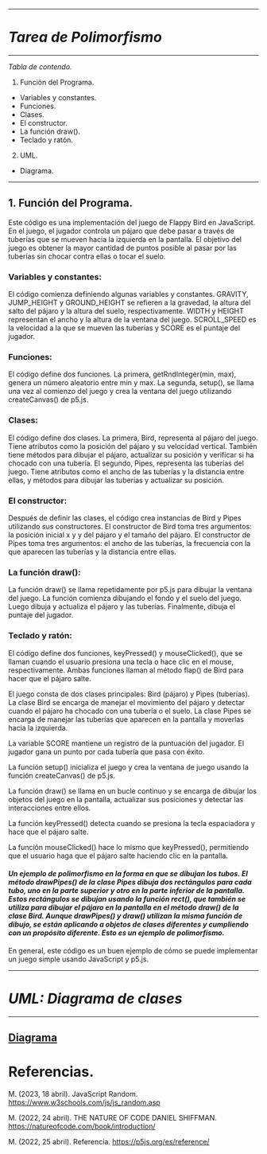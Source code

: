 ***
# *Tarea de Polimorfismo*
***
*Tabla de contendo.*
1. Función del Programa.
* Variables y constantes.
* Funciones.
* Clases.
* El constructor.
* La función draw().
* Teclado y ratón.
2. UML.
* Diagrama.

---


## 1. Función del Programa.
Este código es una implementación del juego de Flappy Bird en JavaScript. En el juego, el jugador controla un pájaro que debe pasar a través de tuberías que se mueven hacia la izquierda en la pantalla. El objetivo del juego es obtener la mayor cantidad de puntos posible al pasar por las tuberías sin chocar contra ellas o tocar el suelo.

### Variables y constantes:
El código comienza definiendo algunas variables y constantes. GRAVITY, JUMP_HEIGHT y GROUND_HEIGHT se refieren a la gravedad, la altura del salto del pájaro y la altura del suelo, respectivamente. WIDTH y HEIGHT representan el ancho y la altura de la ventana del juego. SCROLL_SPEED es la velocidad a la que se mueven las tuberías y SCORE es el puntaje del jugador.

### Funciones:
El código define dos funciones. La primera, getRndInteger(min, max), genera un número aleatorio entre min y max. La segunda, setup(), se llama una vez al comienzo del juego y crea la ventana del juego utilizando createCanvas() de p5.js.

### Clases:
El código define dos clases. La primera, Bird, representa al pájaro del juego. Tiene atributos como la posición del pájaro y su velocidad vertical. También tiene métodos para dibujar el pájaro, actualizar su posición y verificar si ha chocado con una tubería. El segundo, Pipes, representa las tuberías del juego. Tiene atributos como el ancho de las tuberías y la distancia entre ellas, y métodos para dibujar las tuberías y actualizar su posición.

### El constructor:
Después de definir las clases, el código crea instancias de Bird y Pipes utilizando sus constructores. El constructor de Bird toma tres argumentos: la posición inicial x y y del pájaro y el tamaño del pájaro. El constructor de Pipes toma tres argumentos: el ancho de las tuberías, la frecuencia con la que aparecen las tuberías y la distancia entre ellas.

### La función draw():
La función draw() se llama repetidamente por p5.js para dibujar la ventana del juego. La función comienza dibujando el fondo y el suelo del juego. Luego dibuja y actualiza el pájaro y las tuberías. Finalmente, dibuja el puntaje del jugador.

### Teclado y ratón:
El código define dos funciones, keyPressed() y mouseClicked(), que se llaman cuando el usuario presiona una tecla o hace clic en el mouse, respectivamente. Ambas funciones llaman al método flap() de Bird para hacer que el pájaro salte.

El juego consta de dos clases principales: Bird (pájaro) y Pipes (tuberías). La clase Bird se encarga de manejar el movimiento del pájaro y detectar cuando el pájaro ha chocado con una tubería o el suelo. La clase Pipes se encarga de manejar las tuberías que aparecen en la pantalla y moverlas hacia la izquierda.

La variable SCORE mantiene un registro de la puntuación del jugador. El jugador gana un punto por cada tubería que pasa con éxito.

La función setup() inicializa el juego y crea la ventana de juego usando la función createCanvas() de p5.js.

La función draw() se llama en un bucle continuo y se encarga de dibujar los objetos del juego en la pantalla, actualizar sus posiciones y detectar las interacciones entre ellos.

La función keyPressed() detecta cuando se presiona la tecla espaciadora y hace que el pájaro salte.

La función mouseClicked() hace lo mismo que keyPressed(), permitiendo que el usuario haga que el pájaro salte haciendo clic en la pantalla.

#### *Un ejemplo de polimorfismo en la forma en que se dibujan los tubos. El método drawPipes() de la clase Pipes dibuja dos rectángulos para cada tubo, uno en la parte superior y otro en la parte inferior de la pantalla. Estos rectángulos se dibujan usando la función rect(), que también se utiliza para dibujar el pájaro en la pantalla en el método draw() de la clase Bird. Aunque drawPipes() y draw() utilizan la misma función de dibujo, se están aplicando a objetos de clases diferentes y cumpliendo con un propósito diferente. Esto es un ejemplo de polimorfismo.*

En general, este código es un buen ejemplo de cómo se puede implementar un juego simple usando JavaScript y p5.js.

***
# *UML: Diagrama de clases*
***
[Diagrama](https://raw.githubusercontent.com/EdwinYHL/Figuras/main/Homework_Polymorphism/game.drawio.png)
---
# Referencias.
 M. (2023, 18 abril). JavaScript Random. https://www.w3schools.com/js/js_random.asp
 
 M. (2022, 24 abril). THE NATURE OF CODE DANIEL SHIFFMAN. https://natureofcode.com/book/introduction/
 
 M. (2022, 25 abril). Referencia. https://p5js.org/es/reference/

